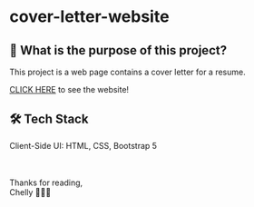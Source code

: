 ﻿# cover-letter-website

## 🤔 What is the purpose of this project?
This project is a web page contains a cover letter for a resume.<br/>

[CLICK HERE](http://cover-letter-website.s3-website-eu-west-1.amazonaws.com/) to see the website!<br/>

## 🛠 Tech Stack
Client-Side UI: HTML, CSS, Bootstrap 5
<br/><br/>

<br/>
Thanks for reading,
<br/>
Chelly 👩🏻‍💻
